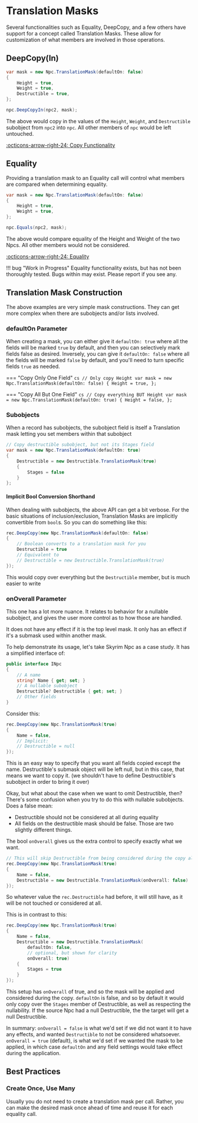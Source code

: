 # Translation Masks
Several functionalities such as Equality, DeepCopy, and a few others have support for a concept called Translation Masks.  These allow for customization of what members are involved in those operations.

## DeepCopy(In)

```cs
var mask = new Npc.TranslationMask(defaultOn: false)
{
    Height = true,
    Weight = true,
    Destructible = true,
};

npc.DeepCopyIn(npc2, mask);
```

The above would copy in the values of the `Height`, `Weight`, and `Destructible` subobject from `npc2` into `npc`.  All other members of `npc` would be left untouched.

[:octicons-arrow-right-24: Copy Functionality](plugins/Copy-Functionality.md)

## Equality
Providing a translation mask to an Equality call will control what members are compared when determining equality.

```cs
var mask = new Npc.TranslationMask(defaultOn: false)
{
    Height = true,
    Weight = true,
};

npc.Equals(npc2, mask);
```

The above would compare equality of the Height and Weight of the two Npcs.  All other members would not be considered.

[:octicons-arrow-right-24: Equality](plugins/Translation-Masks.md)

!!! bug "Work in Progress"
    Equality functionality exists, but has not been thoroughly tested.  Bugs within may exist.  Please report if you see any.

## Translation Mask Construction
The above examples are very simple mask constructions.  They can get more complex when there are subobjects and/or lists involved.

### defaultOn Parameter 
When creating a mask, you can either give it `defaultOn: true` where all the fields will be marked `true` by default, and then you can selectively mark fields false as desired.  Inversely, you can give it `defaultOn: false` where all the fields will be marked `false` by default, and you'll need to turn specific fields `true` as needed.

=== "Copy Only One Field"
    ```cs
    // Only copy Height
    var mask = new Npc.TranslationMask(defaultOn: false)
    {
        Height = true,
    };
    ```

=== "Copy All But One Field"
    ```cs
    // Copy everything BUT Height
    var mask = new Npc.TranslationMask(defaultOn: true)
    {
        Height = false,
    };
    ```

### Subobjects
When a record has subobjects, the subobject field is itself a Translation mask letting you set members within that subobject
```cs
// Copy destructible subobject, but not its Stages field
var mask = new Npc.TranslationMask(defaultOn: true)
{
    Destructible = new Destructible.TranslationMask(true)
    {
        Stages = false
    }
};
```

#### Implicit Bool Conversion Shorthand
When dealing with subobjects, the above API can get a bit verbose.  For the basic situations of inclusion/exclusion, Translation Masks are implicitly convertible from `bool`s.  So you can do something like this:

```cs
rec.DeepCopy(new Npc.TranslationMask(defaultOn: false)
{
    // Boolean converts to a translation mask for you
    Destructible = true
    // Equivalent to
    // Destructible = new Destructible.TranslationMask(true)
});
```

This would copy over everything but the `Destructible` member, but is much easier to write

### onOverall Parameter
This one has a lot more nuance.  It relates to behavior for a nullable subobject, and gives the user more control as to how those are handled.

It does not have any effect if it is the top level mask.   It only has an effect if it's a submask used within another mask.

To help demonstrate its usage, let's take Skyrim Npc as a case study.  It has a simplified interface of:
```cs
public interface INpc
{
    // A name
    string? Name { get; set; }
    // A nullable subobject
    Destructible? Destructible { get; set; }
    // Other fields
}
```

Consider this:
```cs
rec.DeepCopy(new Npc.TranslationMask(true)
{
    Name = false,
    // Implicit:
    // Destructible = null
});
```
This is an easy way to specify that you want all fields copied except the name.  Destructible's submask object will be left null, but in this case, that means we want to copy it.  (we shouldn't have to define Destructible's subobject in order to bring it over)

Okay, but what about the case when we want to omit Destructible, then?  There's some confusion when you try to do this with nullable subobjects.  Does a false mean:

- Destructible should not be considered at all during equality
- All fields on the destructible mask should be false.
Those are two slightly different things.

The bool `onOverall` gives us the extra control to specify exactly what we want.

```cs
// This will skip Destructible from being considered during the copy altogether
rec.DeepCopy(new Npc.TranslationMask(true)
{
    Name = false,
    Destructible = new Destructible.TranslationMask(onOverall: false)
});
```
So whatever value the `rec.Destructible` had before, it will still have, as it will be not touched or considered at all.

This is in contrast to this:
```cs
rec.DeepCopy(new Npc.TranslationMask(true)
{
    Name = false,
    Destructible = new Destructible.TranslationMask(
        defaultOn: false, 
        // optional, but shown for clarity
        onOverall: true)
    {
        Stages = true
    }
});
```
This setup has `onOverall` of true, and so the mask will be applied and considered during the copy.
`defaultOn` is false, and so by default it would only copy over the `Stages` member of Destructible, as well as respecting the nullability.  If the source Npc had a null Destructible, the the target will get a null Destructible.

In summary:
`onOverall = false` is what we'd set if we did not want it to have any effects, and wanted `Destructible` to not be considered whatsoever.  
`onOverall = true` (default), is what we'd set if we wanted the mask to be applied, in which case `defaultOn` and any field settings would take effect during the application.

## Best Practices
### Create Once, Use Many
Usually you do not need to create a translation mask per call.  Rather, you can make the desired mask once ahead of time and reuse it for each equality call.

